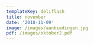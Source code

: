 ```yaml
---
templateKey: deliflash
title: november
date: '2018-11-09'
image: /images/aanbiedingen.jpg
pdf: /images/oktober2.pdf
---
```


